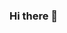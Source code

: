 ### Hi there 👋

<!--
**BillyNaylor/BillyNaylor** is a ✨ _special_ ✨ repository because its `README.md` (this file) appears on your GitHub profile.
Billy Here, just learning

Here are some ideas to get you started:

- 🔭 I’m currently working on ...
- 🌱 I’m currently learning ...
- 👯 I’m looking to collaborate on ...
- 🤔 I’m looking for help with ...
- 💬 Ask me about ...
- 📫 How to reach me: ...
- 😄 Pronouns: ...
- ⚡ Fun fact: ...
-->
